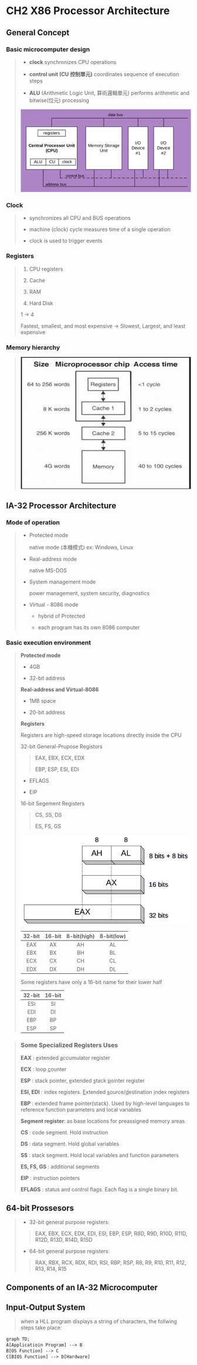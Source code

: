 # CH2 X86 Processor Architecture

## General Concept

### Basic microcomputer design

> + **clock** synchronizes CPU operations
> 
> + **control unit (CU 控制單元)** coordinates sequence of execution steps
> 
> + **ALU** (Arithmetic Logic Unit, 算術邏輯單元) performs arithmetic and bitwise(位元) processing
> 
> ![basic_microcomputer_design.png](src/basic_microcomputer_design.png)

### Clock

> + synchronizes all CPU and BUS operations
> 
> + machine (clock) cycle measures time of a single operation
> 
> + clock is used to trigger events

### Registers

> 1. CPU registers
> 
> 2. Cache
> 
> 3. RAM
> 
> 4. Hard Disk
> 
> 1 → 4 
> 
> Fastest, smallest, and most expensive → Slowest, Largest, and least expensive

### Memory hierarchy

> ![memory heirarchy](src/memory_hierarchy.png)

## IA-32 Processor Architecture

### Mode of operation

> + Protected mode
>   
>   native mode (本機模式) ex: Windows, Linux
> 
> + Real-address mode
>   
>   native MS-DOS
> 
> + System management mode
>   
>   power management, system security, diagnostics
> 
> + Virtual - 8086 mode
>   
>   + hybrid of Protected
>   
>   + each program has its own 8086 computer

### Basic execution environment

> **Protected mode**
> 
> + 4GB
> 
> + 32-bit address
> 
> **Real-address and Virtual-8086**
> 
> + 1MB space
> 
> + 20-bit address
> 
> **Registers**
> 
> Registers are high-speed storage locations directly inside the CPU
> 
> 32-bit General-Prupose Registors
> 
> > EAX, EBX, ECX, EDX
> > 
> > EBP, ESP, ESI, EDI
> 
> + EFLAGS
> 
> + EIP
> 
> 16-bit Segement Registers
> 
> > CS, SS, DS
> > 
> > ES, FS, GS
> 
> ![x86 register](src/x86-Register.png)
> 
> | 32-bit | 16-bit | 8-bit(high) | 8-bit(low) |
> |:------:|:------:|:-----------:|:----------:|
> | EAX    | AX     | AH          | AL         |
> | EBX    | BX     | BH          | BL         |
> | ECX    | CX     | CH          | CL         |
> | EDX    | DX     | DH          | DL         |
> 
> Some registers have only a 16-bit name for their lower half
> 
> | 32-bit | 16-bit |
> |:------:|:------:|
> | ESI    | SI     |
> | EDI    | DI     |
> | EBP    | BP     |
> | ESP    | SP     |

> ### Some Specialized Registers Uses
> 
> **EAX** : <u>e</u>xtended <u>a</u>ccumulator register
> 
> **ECX** : loop <u>c</u>ounter
> 
> **ESP** : stack pointer, <u>e</u>xtended <u>s</u>tack <u>p</u>ointer register
> 
> **ESI, EDI** : index registers. <u>E</u>xtended <u>s</u>ource/<u>d</u>estination <u>i</u>ndex registers
> 
> **EBP** : extended frame pointer(stack). Used by high-level languages to reference function parameters and local variables
> 
> **Segment register**: as base locations for preassigned memory areas
> 
> **CS** : code segment. Hold instruction
> 
> **DS** : data segment. Hold global variables
> 
> **SS** : stack segment. Hold local variables and function parameters
> 
> **ES, FS, GS** : additional segments
> 
> **EIP** : instruction pointers
> 
> **EFLAGS** : status and control flags. Each flag is a single binary bit.

## 64-bit Prossesors

> + 32-bit general purpose registers:
> 
> > EAX, EBX, ECX, EDX, EDI, ESI, EBP, ESP, R8D,
> > R9D, R10D, R11D, R12D, R13D, R14D, R15D
> 
> + 64-bit general purpose registers:
> 
> > RAX, RBX, RCX, RDX, RDI, RSI, RBP, RSP, R8, R9,
> > R10, R11, R12, R13, R14, R15

## Components of an IA-32 Microcomputer

## Input-Output System

> when a HLL program displays a string of characters, the follwing steps take place:

```mermaid
graph TD;
A[Applicatioin Program] --> B
B[OS Function] --> C
C[BIOS Function] --> D[Hardware]
```

